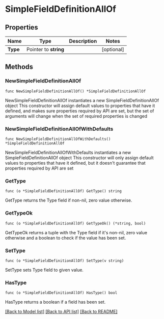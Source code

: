 # SimpleFieldDefinitionAllOf

## Properties

Name | Type | Description | Notes
------------ | ------------- | ------------- | -------------
**Type** | Pointer to **string** |  | [optional] 

## Methods

### NewSimpleFieldDefinitionAllOf

`func NewSimpleFieldDefinitionAllOf() *SimpleFieldDefinitionAllOf`

NewSimpleFieldDefinitionAllOf instantiates a new SimpleFieldDefinitionAllOf object
This constructor will assign default values to properties that have it defined,
and makes sure properties required by API are set, but the set of arguments
will change when the set of required properties is changed

### NewSimpleFieldDefinitionAllOfWithDefaults

`func NewSimpleFieldDefinitionAllOfWithDefaults() *SimpleFieldDefinitionAllOf`

NewSimpleFieldDefinitionAllOfWithDefaults instantiates a new SimpleFieldDefinitionAllOf object
This constructor will only assign default values to properties that have it defined,
but it doesn't guarantee that properties required by API are set

### GetType

`func (o *SimpleFieldDefinitionAllOf) GetType() string`

GetType returns the Type field if non-nil, zero value otherwise.

### GetTypeOk

`func (o *SimpleFieldDefinitionAllOf) GetTypeOk() (*string, bool)`

GetTypeOk returns a tuple with the Type field if it's non-nil, zero value otherwise
and a boolean to check if the value has been set.

### SetType

`func (o *SimpleFieldDefinitionAllOf) SetType(v string)`

SetType sets Type field to given value.

### HasType

`func (o *SimpleFieldDefinitionAllOf) HasType() bool`

HasType returns a boolean if a field has been set.


[[Back to Model list]](../README.md#documentation-for-models) [[Back to API list]](../README.md#documentation-for-api-endpoints) [[Back to README]](../README.md)


